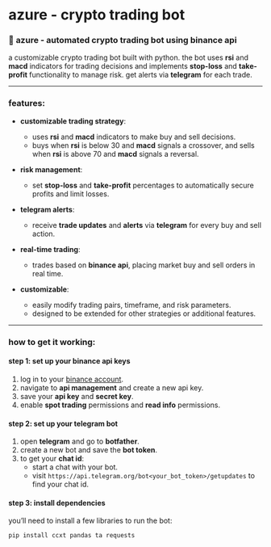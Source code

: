 # azure - crypto trading bot

### 🚀 **azure** - automated crypto trading bot using binance api

a customizable crypto trading bot built with python. the bot uses **rsi** and **macd** indicators for trading decisions and implements **stop-loss** and **take-profit** functionality to manage risk. get alerts via **telegram** for each trade.

---

### **features**:

- **customizable trading strategy**: 
  - uses **rsi** and **macd** indicators to make buy and sell decisions.
  - buys when **rsi** is below 30 and **macd** signals a crossover, and sells when **rsi** is above 70 and **macd** signals a reversal.
  
- **risk management**:
  - set **stop-loss** and **take-profit** percentages to automatically secure profits and limit losses.
  
- **telegram alerts**: 
  - receive **trade updates** and **alerts** via **telegram** for every buy and sell action.
  
- **real-time trading**:
  - trades based on **binance api**, placing market buy and sell orders in real time.

- **customizable**:
  - easily modify trading pairs, timeframe, and risk parameters.
  - designed to be extended for other strategies or additional features.

---

### **how to get it working**:

#### **step 1: set up your binance api keys**

1. log in to your [binance account](https://www.binance.com/).
2. navigate to **api management** and create a new api key. 
3. save your **api key** and **secret key**.
4. enable **spot trading** permissions and **read info** permissions.

#### **step 2: set up your telegram bot**

1. open **telegram** and go to **botfather**.
2. create a new bot and save the **bot token**.
3. to get your **chat id**:
   - start a chat with your bot.
   - visit `https://api.telegram.org/bot<your_bot_token>/getupdates` to find your chat id.

#### **step 3: install dependencies**

you’ll need to install a few libraries to run the bot:

```bash
pip install ccxt pandas ta requests
